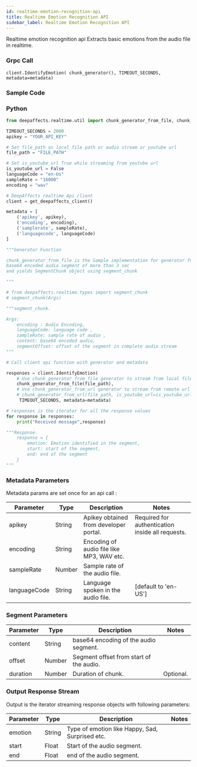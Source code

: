 ```yaml
---
id: realtime-emotion-recognition-api
title: Realtime Emotion Recognition API
sidebar_label: Realtime Emotion Recognition API
---
```


Realtime emotion recognition api Extracts basic emotions from the audio file in realtime.

### Grpc Call

`client.IdentifyEmotion( chunk_generator(), TIMEOUT_SECONDS, metadata=metadata)`

### Sample Code

### Python

```python
from deepaffects.realtime.util import chunk_generator_from_file, chunk_generator_from_url, get_deepaffects_client

TIMEOUT_SECONDS = 2000
apikey = "YOUR_API_KEY"

# Set file_path as local file path or audio stream or youtube url
file_path = "FILE_PATH"

# Set is_youtube_url True while streaming from youtube url
is_youtube_url = False
languageCode = "en-Us"
sampleRate = "16000"
encoding = "wav"

# DeepAffects realtime Api client
client = get_deepaffects_client()

metadata = [
    ('apikey', apikey),
    ('encoding', encoding),
    ('samplerate', sampleRate),
    ('languagecode', languageCode)
]

"""Generator Function

chunk_generator_from_file is the Sample implementation for generator funcion which reads audio from a file and splits it into
base64 encoded audio segment of more than 3 sec
and yields SegmentChunk object using segment_chunk

"""

# from deepaffects.realtime.types import segment_chunk
# segment_chunk(Args)

"""segment_chunk.

Args:
    encoding : Audio Encoding,
    languageCode: language code ,
    sampleRate: sample rate of audio ,
    content: base64 encoded audio,
    segmentOffset: offset of the segment in complete audio stream
"""

# Call client api function with generator and metadata

responses = client.IdentifyEmotion(
    # Use chunk_generator_from_file generator to stream from local file
    chunk_generator_from_file(file_path),
    # Use chunk_generator_from_url generator to stream from remote url or youtube with is_youtube_url set to true
    # chunk_generator_from_url(file_path, is_youtube_url=is_youtube_url),
     TIMEOUT_SECONDS, metadata=metadata)

# responses is the iterator for all the response values
for response in responses:
    print("Received message",response)

"""Response.
    response = {
        emotion: Emotion identified in the segment,
        start: start of the segment,
        end: end of the segment
    }
"""
```

### Metadata Parameters

Metadata params are set once for an api call :

| Parameter    | Type   | Description                               | Notes                                            |
| ------------ | ------ | ----------------------------------------- | ------------------------------------------------ |
| apikey       | String | Apikey obtained from developer portal.    | Required for authentication inside all requests. |
| encoding     | String | Encoding of audio file like MP3, WAV etc. |                                                  |
| sampleRate   | Number | Sample rate of the audio file.            |                                                  |
| languageCode | String | Language spoken in the audio file.        | [default to &#39;en-US&#39;]                     |

### Segment Parameters

| Parameter | Type   | Description                             | Notes     |
| --------- | ------ | --------------------------------------- | --------- |
| content   | String | base64 encoding of the audio segment.   |           |
| offset    | Number | Segment offset from start of the audio. |           |
| duration  | Number | Duration of chunk.                      | Optional. |

### Output Response Stream

Output is the iterator streaming response objects with following parameters:

| Parameter | Type   | Description                                     | Notes |
| --------- | ------ | ----------------------------------------------- | ----- |
| emotion   | String | Type of emotion like Happy, Sad, Surprised etc. |       |
| start     | Float  | Start of the audio segment.                     |       |
| end       | Float  | end of the audio segment.                       |       |
